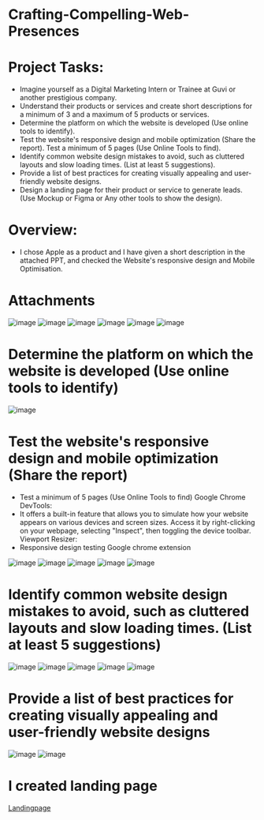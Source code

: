 # Crafting-Compelling-Web-Presences
# Project Tasks:

- Imagine yourself as a Digital Marketing Intern or Trainee at Guvi or another prestigious company.
- Understand their products or services and create short descriptions for a minimum of 3 and a maximum of 5 products or services.
- Determine the platform on which the website is developed (Use online tools to identify).
- Test the website's responsive design and mobile optimization (Share the report). Test a minimum of 5 pages (Use Online Tools to find).
- Identify common website design mistakes to avoid, such as cluttered layouts and slow loading times. (List at least 5 suggestions).
- Provide a list of best practices for creating visually appealing and user-friendly website designs.
- Design a landing page for their product or service to generate leads. (Use Mockup or Figma or Any other tools to show the design).

# Overview:
- I chose Apple as a product and I have given a short description in the attached PPT, and checked the Website's responsive design and Mobile Optimisation.

# Attachments
![image](https://github.com/user-attachments/assets/853add95-bd47-4fa0-be4d-5adfd8fd77a7)
![image](https://github.com/user-attachments/assets/9e896661-fd7a-476b-bb36-21e7d5ff9004)
![image](https://github.com/user-attachments/assets/f7798671-1077-4026-8b03-3bf61f57ae75)
![image](https://github.com/user-attachments/assets/3d0a4767-8495-4c49-922f-b89f0c7d23e9)
![image](https://github.com/user-attachments/assets/6cc1aa52-e1c0-40ea-98b5-96d964503cf9)
![image](https://github.com/user-attachments/assets/3bdca5ac-f98d-4050-8f54-a7b6b56e3b11)

# Determine the platform on which the website is developed (Use online tools to identify)
![image](https://github.com/user-attachments/assets/0e0fde6a-942d-4d39-ae30-1d4bc4ee4e2a)

# Test the website's responsive design and mobile optimization (Share the report)
- Test a minimum of 5 pages (Use Online Tools to find)
Google Chrome DevTools: 
- It offers a built-in feature that allows you to simulate how your website appears on various devices and screen sizes. Access it by right-clicking on your webpage, selecting "Inspect", then toggling the device toolbar.
Viewport Resizer:
- Responsive design testing Google chrome extension

![image](https://github.com/user-attachments/assets/b31b8eeb-ff05-4536-aa33-694fc120806a)
![image](https://github.com/user-attachments/assets/6dd39edc-64d9-4a2e-8ecf-274752253c76)
![image](https://github.com/user-attachments/assets/9ac5405b-68b7-47ba-b985-a9e0d36061c4)
![image](https://github.com/user-attachments/assets/96284629-beed-4bf3-8d9b-f1bc8f25d0dd)
![image](https://github.com/user-attachments/assets/dfc490c2-ea49-4ae4-bf88-fcf26034ab0e)

# Identify common website design mistakes to avoid, such as cluttered layouts and slow loading times. (List at least 5 suggestions)
![image](https://github.com/user-attachments/assets/7e4f9885-8291-4118-9810-410166224e15)
![image](https://github.com/user-attachments/assets/600a6022-6d2d-4152-9ca2-d0c6e8c841d8)
![image](https://github.com/user-attachments/assets/eb6b60cc-d94a-43cf-a367-f95010ad6d95)
![image](https://github.com/user-attachments/assets/06540979-0aed-4742-bb1a-93f22fa69c79)
![image](https://github.com/user-attachments/assets/e243a1e5-0515-4af2-ba41-2df09eee246a)

# Provide a list of best practices for creating visually appealing and user-friendly website designs
![image](https://github.com/user-attachments/assets/e5e6e132-5f36-416b-a8e5-722831d9d395)
![image](https://github.com/user-attachments/assets/f67f72a5-f9a2-437c-ade9-019ec91352fa)

# I created landing page
[Landingpage](https://appledesign.my.canva.site/)














